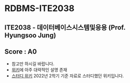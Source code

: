 # RDBMS-ITE2038
ITE2038 - 데이터베이스시스템및응용
(Prof. Hyungsoo Jung)
---
## Score : A0
* 참고만 하시길 바랍니다.
* [위키](https://github.com/eff3ct/RDBMS-ITE2038/wiki)에 아주 대략적인 설명 존재
* [스터디 위키](https://www.notion.so/jhs-database-study/DB-Study-f37aa7da500b47c285b38fa84548c5ca) 2022년 2학기 기준 자료로 스터디했던 위키입니다.

